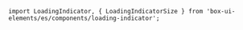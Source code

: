 `import LoadingIndicator, { LoadingIndicatorSize } from 'box-ui-elements/es/components/loading-indicator';`
